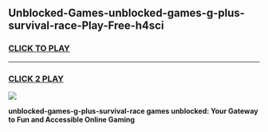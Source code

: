 
## Unblocked-Games-unblocked-games-g-plus-survival-race-Play-Free-h4sci
<h3>
<a href="https://premium76.site?title=unblocked-games-g-plus-survival-race&ref=20A">CLICK TO PLAY</a></h3>
<hr>

<h3>
<a href="https://premium76.site?title=unblocked-games-g-plus-survival-race&ref=20A">CLICK 2 PLAY</a>
  
</h3>

<a href="https://premium76.site?title=unblocked-games-g-plus-survival-race&ref=20A"><img src="https://clearcache.store/games.png"></a>


**unblocked-games-g-plus-survival-race games unblocked: Your Gateway to Fun and Accessible Online Gaming**
